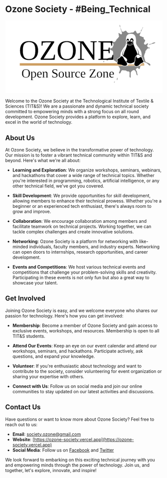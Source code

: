 # Ozone Society - #Being_Technical

![Ozone Society Logo](./assets/img/logo.png)

Welcome to the Ozone Society at the Technological Institute of Textile & Sciences (TIT&S)! We are a passionate and dynamic technical society committed to empowering minds with a strong focus on all round development. Ozone Society provides a platform to explore, learn, and excel in the world of technology.

## About Us

At Ozone Society, we believe in the transformative power of technology. Our mission is to foster a vibrant technical community within TIT&S and beyond. Here's what we're all about:

- **Learning and Exploration**: We organize workshops, seminars, webinars, and hackathons that cover a wide range of technical topics. Whether you're interested in programming, robotics, artificial intelligence, or any other technical field, we've got you covered.

- **Skill Development**: We provide opportunities for skill development, allowing members to enhance their technical prowess. Whether you're a beginner or an experienced tech enthusiast, there's always room to grow and improve.

- **Collaboration**: We encourage collaboration among members and facilitate teamwork on technical projects. Working together, we can tackle complex challenges and create innovative solutions.

- **Networking**: Ozone Society is a platform for networking with like-minded individuals, faculty members, and industry experts. Networking can open doors to internships, research opportunities, and career development.

- **Events and Competitions**: We host various technical events and competitions that challenge your problem-solving skills and creativity. Participating in these events is not only fun but also a great way to showcase your talent.

## Get Involved

Joining Ozone Society is easy, and we welcome everyone who shares our passion for technology. Here's how you can get involved:

- **Membership**: Become a member of Ozone Society and gain access to exclusive events, workshops, and resources. Membership is open to all TIT&S students.

- **Attend Our Events**: Keep an eye on our event calendar and attend our workshops, seminars, and hackathons. Participate actively, ask questions, and expand your knowledge.

- **Volunteer**: If you're enthusiastic about technology and want to contribute to the society, consider volunteering for event organization or sharing your expertise with others.

- **Connect with Us**: Follow us on social media and join our online communities to stay updated on our latest activities and discussions.

## Contact Us

Have questions or want to know more about Ozone Society? Feel free to reach out to us:

- **Email**: society.ozone@gmail.com
- **Website**: [https://ozone-society.vercel.app](https://ozone-society.vercel.app)
- **Social Media**: Follow us on [Facebook](https://www.facebook.com/OzoneSocietyTITNS) and [Twitter](https://twitter.com/OzoneSocietyTIT)

We look forward to embarking on this exciting technical journey with you and empowering minds through the power of technology. Join us, and together, let's explore, innovate, and inspire!
